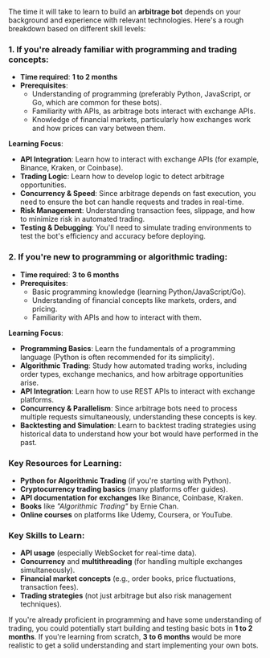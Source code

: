 The time it will take to learn to build an **arbitrage bot** depends on your background and experience with relevant technologies. Here's a rough breakdown based on different skill levels:

### 1. **If you're already familiar with programming and trading concepts:**
   - **Time required**: **1 to 2 months**
   - **Prerequisites**: 
     - Understanding of programming (preferably Python, JavaScript, or Go, which are common for these bots).
     - Familiarity with APIs, as arbitrage bots interact with exchange APIs.
     - Knowledge of financial markets, particularly how exchanges work and how prices can vary between them.

   **Learning Focus**:
   - **API Integration**: Learn how to interact with exchange APIs (for example, Binance, Kraken, or Coinbase).
   - **Trading Logic**: Learn how to develop logic to detect arbitrage opportunities.
   - **Concurrency & Speed**: Since arbitrage depends on fast execution, you need to ensure the bot can handle requests and trades in real-time.
   - **Risk Management**: Understanding transaction fees, slippage, and how to minimize risk in automated trading.
   - **Testing & Debugging**: You'll need to simulate trading environments to test the bot's efficiency and accuracy before deploying.

### 2. **If you're new to programming or algorithmic trading:**
   - **Time required**: **3 to 6 months**
   - **Prerequisites**: 
     - Basic programming knowledge (learning Python/JavaScript/Go).
     - Understanding of financial concepts like markets, orders, and pricing.
     - Familiarity with APIs and how to interact with them.

   **Learning Focus**:
   - **Programming Basics**: Learn the fundamentals of a programming language (Python is often recommended for its simplicity).
   - **Algorithmic Trading**: Study how automated trading works, including order types, exchange mechanics, and how arbitrage opportunities arise.
   - **API Integration**: Learn how to use REST APIs to interact with exchange platforms.
   - **Concurrency & Parallelism**: Since arbitrage bots need to process multiple requests simultaneously, understanding these concepts is key.
   - **Backtesting and Simulation**: Learn to backtest trading strategies using historical data to understand how your bot would have performed in the past.

### Key Resources for Learning:
- **Python for Algorithmic Trading** (if you're starting with Python).
- **Cryptocurrency trading basics** (many platforms offer guides).
- **API documentation for exchanges** like Binance, Coinbase, Kraken.
- **Books** like *"Algorithmic Trading"* by Ernie Chan.
- **Online courses** on platforms like Udemy, Coursera, or YouTube.

### Key Skills to Learn:
- **API usage** (especially WebSocket for real-time data).
- **Concurrency** and **multithreading** (for handling multiple exchanges simultaneously).
- **Financial market concepts** (e.g., order books, price fluctuations, transaction fees).
- **Trading strategies** (not just arbitrage but also risk management techniques).

If you're already proficient in programming and have some understanding of trading, you could potentially start building and testing basic bots in **1 to 2 months**. If you're learning from scratch, **3 to 6 months** would be more realistic to get a solid understanding and start implementing your own bots.
